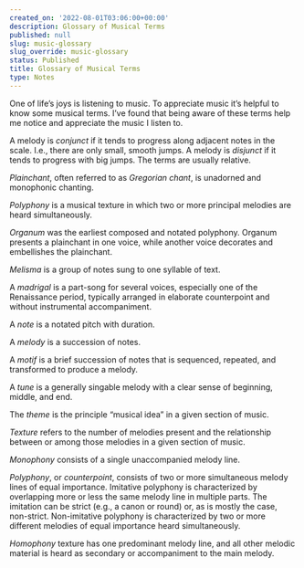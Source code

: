 ```yaml
---
created_on: '2022-08-01T03:06:00+00:00'
description: Glossary of Musical Terms
published: null
slug: music-glossary
slug_override: music-glossary
status: Published
title: Glossary of Musical Terms
type: Notes
---
```

One of life’s joys is listening to music. To appreciate music it’s helpful to know some musical terms. I’ve found that being aware of these terms help me notice and appreciate the music I listen to.

A melody is *conjunct* if it tends to progress along adjacent notes in the scale. I.e., there are only small, smooth jumps. A melody is *disjunct* if it tends to progress with big jumps. The terms are usually relative.

*Plainchant*, often referred to as *Gregorian chant*, is unadorned and monophonic chanting.

*Polyphony* is a musical texture in which two or more principal melodies are heard simultaneously.

*Organum* was the earliest composed and notated polyphony. Organum  
presents a plainchant in one voice, while another voice decorates and  
embellishes the plainchant.

*Melisma* is a group of notes sung to one syllable of text.

A *madrigal* is a part-song for several voices, especially one of the Renaissance period, typically arranged in elaborate counterpoint and without instrumental accompaniment.

A *note* is a notated pitch with duration.

A *melody* is a succession of notes.

A *motif* is a brief succession of notes that is sequenced, repeated, and transformed to produce a melody.

A *tune* is a generally singable melody with a clear sense of beginning, middle, and end.

The *theme* is the principle “musical idea” in a given section of music.

*Texture* refers to the number of melodies present and the relationship between or among those melodies in a given section of music.

*Monophony* consists of a single unaccompanied melody line.

*Polyphony*, or *counterpoint*, consists of two or more simultaneous melody lines of equal importance. Imitative polyphony is characterized by overlapping more or less the same melody line in multiple parts. The imitation can be strict (e.g., a canon or round) or, as is mostly the case, non-strict. Non-imitative polyphony is characterized by two or more different melodies of equal importance heard simultaneously.

*Homophony* texture has one predominant melody line, and all other melodic material is heard as secondary or accompaniment to the main melody.
